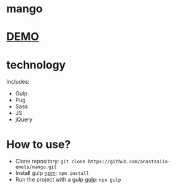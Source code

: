 # mango

# [DEMO](https://anastasiia-emets.github.io/mango/dist/index.html)
# technology
Includes:
- Gulp
- Pug
- Sass
- JS
- jQuery
# How to use?
- Clone repository: `git clone https://github.com/anastasiia-emets/mango.git`
- Install gulp [npm](https://www.npmjs.com/): `npm install`
- Run the project with a gulp [gulp](https://gulpjs.com/): `npx gulp`
